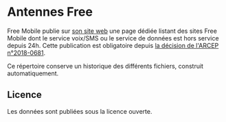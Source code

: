 # Antennes Free
Free Mobile publie sur [son site web](https://mobile.free.fr/pannes-antennes-relais.html) une page dédiée listant des sites Free Mobile dont le service voix/SMS ou le service de données est hors service depuis 24h. Cette publication est obligatoire depuis [la décision de l'ARCEP n°2018-0681](https://archives.arcep.fr/uploads/tx_gsavis/18-0681.pdf).

Ce répertoire conserve un historique des différents fichiers, construit automatiquement.

## Licence
Les données sont publiées sous la licence ouverte.
